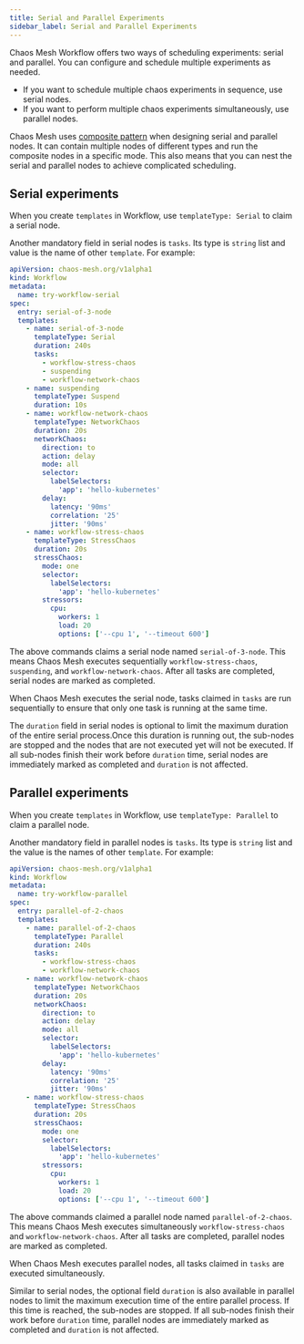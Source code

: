 ```yaml
---
title: Serial and Parallel Experiments
sidebar_label: Serial and Parallel Experiments
---
```


Chaos Mesh Workflow offers two ways of scheduling experiments: serial and parallel. You can configure and schedule multiple experiments as needed.

- If you want to schedule multiple chaos experiments in sequence, use serial nodes.
- If you want to perform multiple chaos experiments simultaneously, use parallel nodes.

Chaos Mesh uses [composite pattern](https://en.wikipedia.org/wiki/Composite_pattern) when designing serial and parallel nodes. It can contain multiple nodes of different types and run the composite nodes in a specific mode. This also means that you can nest the serial and parallel nodes to achieve complicated scheduling.

## Serial experiments

When you create `templates` in Workflow, use `templateType: Serial` to claim a serial node.

Another mandatory field in serial nodes is `tasks`. Its type is `string` list and value is the name of other `template`. For example:

```yaml
apiVersion: chaos-mesh.org/v1alpha1
kind: Workflow
metadata:
  name: try-workflow-serial
spec:
  entry: serial-of-3-node
  templates:
    - name: serial-of-3-node
      templateType: Serial
      duration: 240s
      tasks:
        - workflow-stress-chaos
        - suspending
        - workflow-network-chaos
    - name: suspending
      templateType: Suspend
      duration: 10s
    - name: workflow-network-chaos
      templateType: NetworkChaos
      duration: 20s
      networkChaos:
        direction: to
        action: delay
        mode: all
        selector:
          labelSelectors:
            'app': 'hello-kubernetes'
        delay:
          latency: '90ms'
          correlation: '25'
          jitter: '90ms'
    - name: workflow-stress-chaos
      templateType: StressChaos
      duration: 20s
      stressChaos:
        mode: one
        selector:
          labelSelectors:
            'app': 'hello-kubernetes'
        stressors:
          cpu:
            workers: 1
            load: 20
            options: ['--cpu 1', '--timeout 600']
```

The above commands claims a serial node named `serial-of-3-node`. This means Chaos Mesh executes sequentially `workflow-stress-chaos`, `suspending`, and `workflow-network-chaos`. After all tasks are completed, serial nodes are marked as completed.

When Chaos Mesh executes the serial node, tasks claimed in `tasks` are run sequentially to ensure that only one task is running at the same time.

The `duration` field in serial nodes is optional to limit the maximum duration of the entire serial process.Once this duration is running out, the sub-nodes are stopped and the nodes that are not executed yet will not be executed. If all sub-nodes finish their work before `duration` time, serial nodes are immediately marked as completed and `duration` is not affected.

## Parallel experiments

When you create `templates` in Workflow, use `templateType: Parallel` to claim a parallel node.

Another mandatory field in parallel nodes is `tasks`. Its type is `string` list and the value is the names of other `template`. For example:

```yaml
apiVersion: chaos-mesh.org/v1alpha1
kind: Workflow
metadata:
  name: try-workflow-parallel
spec:
  entry: parallel-of-2-chaos
  templates:
    - name: parallel-of-2-chaos
      templateType: Parallel
      duration: 240s
      tasks:
        - workflow-stress-chaos
        - workflow-network-chaos
    - name: workflow-network-chaos
      templateType: NetworkChaos
      duration: 20s
      networkChaos:
        direction: to
        action: delay
        mode: all
        selector:
          labelSelectors:
            'app': 'hello-kubernetes'
        delay:
          latency: '90ms'
          correlation: '25'
          jitter: '90ms'
    - name: workflow-stress-chaos
      templateType: StressChaos
      duration: 20s
      stressChaos:
        mode: one
        selector:
          labelSelectors:
            'app': 'hello-kubernetes'
        stressors:
          cpu:
            workers: 1
            load: 20
            options: ['--cpu 1', '--timeout 600']
```

The above commands claimed a parallel node named `parallel-of-2-chaos`. This means Chaos Mesh executes simultaneously `workflow-stress-chaos` and `workflow-network-chaos`. After all tasks are completed, parallel nodes are marked as completed.

When Chaos Mesh executes parallel nodes, all tasks claimed in `tasks` are executed simultaneously.

Similar to serial nodes, the optional field `duration` is also available in parallel nodes to limit the maximum execution time of the entire parallel process. If this time is reached, the sub-nodes are stopped. If all sub-nodes finish their work before `duration` time, parallel nodes are immediately marked as completed and `duration` is not affected.

